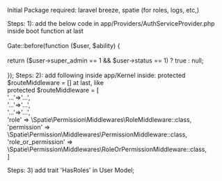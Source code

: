 Initial Package required: laravel breeze, spatie (for roles, logs, etc,)

Steps: 1): add the below code in app/Providers/AuthServiceProvider.php inside boot function at last</br>  
        Gate::before(function ($user, $ability) {</br>  
            return ($user->super_admin == 1 && $user->status == 1) ? true : null;</br>  
       });
Steps: 2): add following inside app/Kernel inside: protected $routeMiddleware = [] at last, like</br>
protected $routeMiddleware = [</br>
'...'=>'...',</br>
'...'=>'...',</br>
'...'=>'...',</br>
'role' => \Spatie\Permission\Middlewares\RoleMiddleware::class,</br>
'permission' => \Spatie\Permission\Middlewares\PermissionMiddleware::class,</br>
'role_or_permission' => \Spatie\Permission\Middlewares\RoleOrPermissionMiddleware::class,</br>
]</br> 


Steps: 3) add trait 'HasRoles' in User Model;
